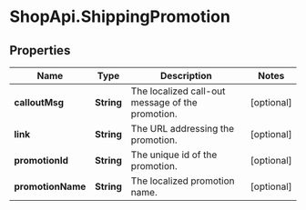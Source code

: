 # ShopApi.ShippingPromotion

## Properties
Name | Type | Description | Notes
------------ | ------------- | ------------- | -------------
**calloutMsg** | **String** | The localized call-out message of the promotion. | [optional] 
**link** | **String** | The URL addressing the promotion. | [optional] 
**promotionId** | **String** | The unique id of the promotion. | [optional] 
**promotionName** | **String** | The localized promotion name. | [optional] 


